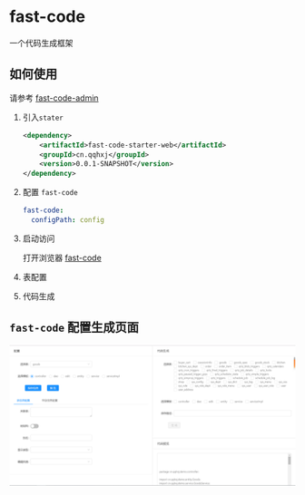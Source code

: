 # fast-code

一个代码生成框架

## 如何使用

请参考 [fast-code-admin](fast-code-admin)
1. 引入`stater`
    ```xml
    <dependency>
        <artifactId>fast-code-starter-web</artifactId>
        <groupId>cn.qqhxj</groupId>
        <version>0.0.1-SNAPSHOT</version>
    </dependency>
    ```

2. 配置 `fast-code`
    ```yaml
    fast-code:
      configPath: config
    
    ```

3. 启动访问

    打开浏览器 [fast-code](http://localhost:8080/fastCode)
    
4. 表配置

5. 代码生成

## `fast-code` 配置生成页面
![fast-code](demo.png)
